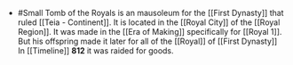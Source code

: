 - #Small
Tomb of the Royals is an mausoleum for the [[First Dynasty]] that ruled [[Teia - Continent]]. It is located in the [[Royal City]] of the [[Royal Region]].
It was made in the [[Era of Making]] specifically for [[Royal 1]]. But his offspring made it later for all of the [[Royal]] of [[First Dynasty]]
In [[Timeline]] **812** it was raided for goods.
